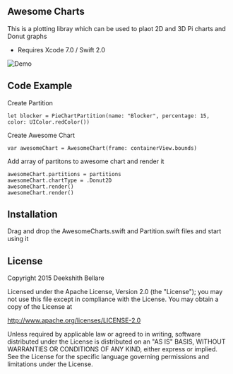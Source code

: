 ## Awesome Charts
This is a plotting libray which can be used to plaot 2D and 3D Pi charts and Donut graphs

* Requires Xcode 7.0 / Swift 2.0

![Demo](https://raw.github.com/deekshibellare/AwesomeCharts/master/Assets/Demo.gif)

## Code Example
Create Partition

    let blocker = PieChartPartition(name: "Blocker", percentage: 15, color: UIColor.redColor())
Create Awesome Chart

    var awesomeChart = AwesomeChart(frame: containerView.bounds)

Add array of partitons to awesome chart and render it 

    awesomeChart.partitions = partitions
    awesomeChart.chartType = .Donut2D
    awesomeChart.render()
    awesomeChart.render()


## Installation
Drag and drop the AwesomeCharts.swift and Partition.swift files and start using it

## License

Copyright 2015 Deekshith Bellare

Licensed under the Apache License, Version 2.0 (the "License");
you may not use this file except in compliance with the License.
You may obtain a copy of the License at

http://www.apache.org/licenses/LICENSE-2.0

Unless required by applicable law or agreed to in writing, software
distributed under the License is distributed on an "AS IS" BASIS,
WITHOUT WARRANTIES OR CONDITIONS OF ANY KIND, either express or implied.
See the License for the specific language governing permissions and
limitations under the License.
